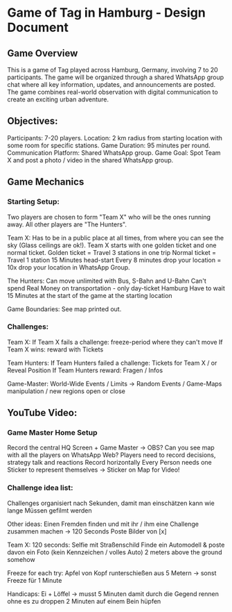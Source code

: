 # Game of Tag in Hamburg - Design Document
## Game Overview
This is a game of Tag played across Hamburg, Germany, involving 7 to 20 participants. The game will be organized through a shared WhatsApp group chat where all key information, updates, and announcements are posted. The game combines real-world observation with digital communication to create an exciting urban adventure.

## Objectives:
Participants: 7-20 players.
Location: 2 km radius from starting location with some room for specific stations.
Game Duration: 95 minutes per round.
Communication Platform: Shared WhatsApp group.
Game Goal: Spot Team X and post a photo / video in the shared WhatsApp group.

## Game Mechanics
### Starting Setup:
Two players are chosen to form "Team X" who will be the ones running away.
All other players are "The Hunters".

Team X:
Has to be in a public place at all times, from where you can see the sky (Glass ceilings are ok!).
Team X starts with one golden ticket and one normal ticket. 
Golden ticket = Travel 3 stations in one trip
Normal ticket = Travel 1 station
15 Minutes head-start
Every 8 minutes drop your location = 10x drop your location in WhatsApp Group.

The Hunters:
Can move unlimited with Bus, S-Bahn and U-Bahn
Can't spend Real Money on transportation - only day-ticket Hamburg
Have to wait 15 Minutes at the start of the game at the starting location

Game Boundaries:
See map printed out.

### Challenges:
Team X:
If Team X fails a challenge: freeze-period where they can't move
If Team X wins: reward with Tickets

Team Hunters:
If Team Hunters failed a challenge: Tickets for Team X / or Reveal Position
If Team Hunters reward: Fragen / Infos

Game-Master:
World-Wide Events / Limits -> Random Events / Game-Maps manipulation / new regions open or close

## YouTube Video:
### Game Master Home Setup
Record the central HQ Screen + Game Master -> OBS? Can you see map with all the players on WhatsApp Web?
Players need to record decisions, strategy talk and reactions
Record horizontally
Every Person needs one Sticker to represent themselves -> Sticker on Map for Video!

### Challenge idea list:
Challenges organisiert nach Sekunden, damit man einschätzen kann wie lange
Müssen gefilmt werden

Other ideas:
Einen Fremden finden und mit ihr / ihm eine Challenge zusammen machen -> 120 Seconds
Poste Bilder von [x]

Team X:
120 seconds:
Selfie mit Straßenschild
Finde ein Automodell & poste davon ein Foto (kein Kennzeichen / volles Auto)
2 meters above the ground somehow

Freeze for each try:
Apfel von Kopf runterschießen aus 5 Metern -> sonst Freeze für 1 Minute

Handicaps:
Ei + Löffel -> musst 5 Minuten damit durch die Gegend rennen ohne es zu droppen
2 Minuten auf einem Bein hüpfen
